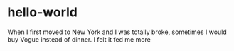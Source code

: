 # hello-world

When I first moved to New York and I was totally broke, sometimes I would buy Vogue instead of dinner. I felt it fed me more
